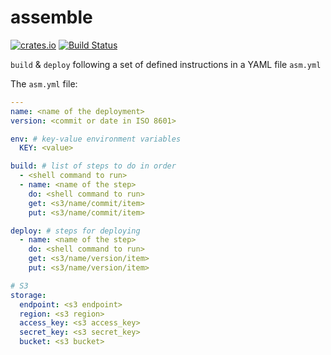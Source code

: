 # assemble

[![crates.io](https://img.shields.io/crates/v/assemble.svg)](https://crates.io/crates/assemble)
[![Build Status](https://travis-ci.org/nbari/assemble.svg?branch=master)](https://travis-ci.org/nbari/assemble)

`build` & `deploy` following a set of defined instructions in a YAML file `asm.yml`

The `asm.yml` file:

```yaml
---
name: <name of the deployment>
version: <commit or date in ISO 8601>

env: # key-value environment variables
  KEY: <value>

build: # list of steps to do in order
  - <shell command to run>
  - name: <name of the step>
    do: <shell command to run>
    get: <s3/name/commit/item>
    put: <s3/name/commit/item>

deploy: # steps for deploying
  - name: <name of the step>
    do: <shell command to run>
    get: <s3/name/version/item>
    put: <s3/name/version/item>

# S3
storage:
  endpoint: <s3 endpoint>
  region: <s3 region>
  access_key: <s3 access_key>
  secret_key: <s3 secret_key>
  bucket: <s3 bucket>
```
